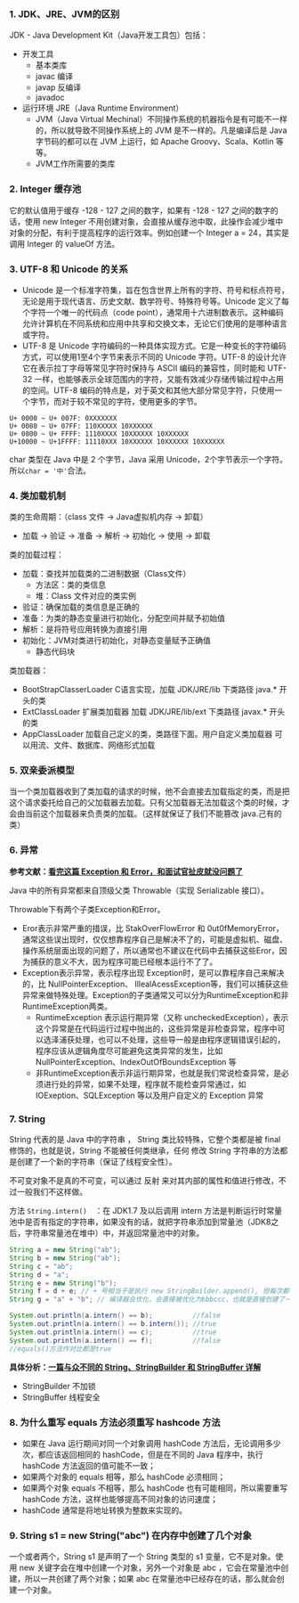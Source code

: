 ### 1. JDK、JRE、JVM的区别

JDK - Java Development Kit（Java开发工具包）包括：

- 开发工具
  - 基本类库
  - javac 编译
  - javap 反编译
  - javadoc
- 运行环境 JRE（Java Runtime Environment）
  - JVM（Java Virtual Mechinal）不同操作系统的机器指令是有可能不一样的，所以就导致不同操作系统上的 JVM 是不一样的。凡是编译后是 Java 字节码的都可以在 JVM 上运行，如 Apache Groovy、Scala、Kotlin 等等。
  - JVM工作所需要的类库

### 2. Integer 缓存池

它的默认值⽤于缓存 -128 - 127 之间的数字，如果有 -128 - 127 之间的数字的话，使⽤ new Integer 不⽤创建对象，会直接从缓存池中取，此操作会减少堆中对象的分配，有利于提⾼程序的运⾏效率。例如创建⼀个 Integer a = 24，其实是调⽤ Integer 的 valueOf 方法。

### 3. UTF-8 和 Unicode 的关系  

- Unicode 是一个标准字符集，旨在包含世界上所有的字符、符号和标点符号，无论是用于现代语言、历史文献、数学符号、特殊符号等。Unicode 定义了每个字符一个唯一的代码点（code point），通常用十六进制数表示。这种编码允许计算机在不同系统和应用中共享和交换文本，无论它们使用的是哪种语言或字符。
- UTF-8 是 Unicode 字符编码的一种具体实现方式。它是一种变长的字符编码方式，可以使用1至4个字节来表示不同的 Unicode 字符。UTF-8 的设计允许它在表示拉丁字母等常见字符时保持与 ASCII 编码的兼容性，同时能和 UTF-32 ⼀样，也能够表示全球范围内的字符，⼜能有效减少存储传输过程中占⽤的空间。UTF-8 编码的特点是，对于英文和其他大部分常见字符，只使用一个字节，而对于较不常见的字符，使用更多的字节。

```
U+ 0000 ~ U+ 007F: 0XXXXXXX
U+ 0080 ~ U+ 07FF: 110XXXXX 10XXXXXX
U+ 0800 ~ U+ FFFF: 1110XXXX 10XXXXXX 10XXXXXX
U+10000 ~ U+1FFFF: 11110XXX 10XXXXXX 10XXXXXX 10XXXXXX
```

char 类型在 Java 中是 2 个字节，Java 采用 Unicode，2个字节表示一个字符。所以`char = '中'`合法。

### 4. 类加载机制

类的生命周期：（class 文件 -> Java虚拟机内存 -> 卸载）

- 加载 -> 验证 -> 准备 -> 解析 -> 初始化 -> 使用 -> 卸载

类的加载过程：

- 加载：查找并加载类的二进制数据（Class文件）
  - 方法区：类的类信息
  - 堆：Class 文件对应的类实例
- 验证：确保加载的类信息是正确的
- 准备：为类的静态变量进行初始化，分配空间并赋予初始值
- 解析：是将符号应用转换为直接引用
- 初始化：JVM对类进行初始化，对静态变量赋予正确值
  - 静态代码块

类加载器：

- BootStrapClasserLoader C语言实现，加载 JDK/JRE/lib 下类路径 java.* 开头的类
- ExtClassLoader 扩展类加载器 加载 JDK/JRE/lib/ext 下类路径 javax.* 开头的类
- AppClassLoader 加载自己定义的类，类路径下面。用户自定义类加载器 可以用流、文件、数据库、网络形式加载

### 5. 双亲委派模型

当一个类加载器收到了类加载的请求的时候，他不会直接去加载指定的类，而是把这个请求委托给自己的父加载器去加载。只有父加载器无法加载这个类的时候，才会由当前这个加载器来负责类的加载。（这样就保证了我们不能篡改 java.己有的类）

### 6. 异常

**参考文献：[看完这篇 Exception 和 Error，和面试官扯皮就没问题了](https://mp.weixin.qq.com/s?__biz=MzkwMDE1MzkwNQ==&mid=2247495984&idx=1&sn=97c90237ae80d1a244bd34edf2628986&source=41#wechat_redirect)**

Java 中的所有异常都来自顶级父类 Throwable（实现 Serializable 接口）。

Throwable下有两个子类Exception和Error。

- Eror表示非常严重的措误，比 StakOverFlowError 和 0ut0fMemoryError，通常这些误出现时，仅仅想靠程序自己是解决不了的，可能是虚拟机、磁盘、操作系统层面出现的问题了，所以通常也不建议在代码中去捕获这些Eror，因为捕获的意义不大，因为程序可能已经根本运行不了了。
- Exception表示异常，表示程序出现 Exception时，是可以靠程序自己来解决的，比 NullPointerException、 IllealAcessException等，我们可以捕获这些异常来做特殊处理。Exception的子类通常又可以分为RuntimeException和非RuntimeException两类。
  - RuntimeException 表示运行期异常（又称 uncheckedException），表示这个异常是在代码运行过程中抛出的，这些异常是非检查异常，程序中可以选泽浦获处理，也可以不处理，这些导一般是由程序逻辑错误引起的，程序应该从逻辑角度尽可能避免这类异常的发生，比如 NullPointerException、IndexOutOfBoundsException 等
  - 非RuntimeException表示非运行期异常，也就是我们常说检查异常，是必须进行处的异常，如果不处理，程序就不能检查异常通过，如 IOExeption、SQLException 等以及用户自定义的 Exception 异常

### 7. String

String 代表的是 Java 中的字符串 ， String 类比较特殊，它整个类都是被 final 修饰的，也就是说，String 不能被任何类继承，任何 修改 String 字符串的⽅法都是创建了⼀个新的字符串（保证了线程安全性）。

不可变对象不是真的不可变，可以通过 反射 来对其内部的属性和值进⾏修改，不过⼀般我们不这样做。  

方法 `String.intern()  `：在 JDK1.7 及以后调⽤ intern ⽅法是判断运⾏时常量池中是否有指定的字符串，如果没有的话，就把字符串添加到常量池（JDK8之后，字符串常量池在堆中）中，并返回常量池中的对象。  

```java
String a = new String("ab");
String b = new String("ab");
String c = "ab";
String d = "a";
String e = new String("b");
String f = d + e; // + 号相当于是执行 new StringBuilder.append(), 但每次都会new StringBuilder()，所以多次拼接建议自建 StringBuilder
String g = "a" + "b"; // 编译器会优化，会直接被优化为bbbccc，也就是直接创建了一个 bbbccc 对象

System.out.println(a.intern() == b);          //false
System.out.println(a.intern() == b.intern()); //true
System.out.println(a.intern() == c);          //true
System.out.println(a.intern() == f);	      //false
//equals()方法作对比都是true
```

**具体分析：[一篇与众不同的 String、StringBuilder 和 StringBuffer 详解](https://mp.weixin.qq.com/s?__biz=MzI0ODk2NDIyMQ==&mid=2247484794&idx=1&sn=22efd808fa5a9e68cacabd4b6e08fdc3&chksm=e999f068deee797eef9b46b160c06afa4d50e03b3626d1ae1aad05ddc37ec9001c4514264e0f&token=1065926980&lang=zh_CN%23rd)**

- StringBuilder 不加锁
- StringBuffer 线程安全

### 8. 为什么重写 equals 方法必须重写 hashcode 方法  

- 如果在 Java 运⾏期间对同⼀个对象调用 hashCode 方法后，无论调用多少次，都应该返回相同的 hashCode，但是在不同的 Java 程序中，执行 hashCode 方法返回的值可能不⼀致；
- 如果两个对象的 equals 相等，那么 hashCode 必须相同；
- 如果两个对象 equals 不相等，那么 hashCode 也有可能相同，所以需要重写 hashCode 方法，这样也能够提高不同对象的访问速度；
- hashCode 通常是将地址转换为整数来实现的。  

### 9. String s1 = new String("abc") 在内存中创建了几个对象  

⼀个或者两个，String s1 是声明了⼀个 String 类型的 s1 变量，它不是对象。使⽤ new 关键字会在堆中创建⼀个对象，另外⼀个对象是 abc ，它会在常量池中创建，所以⼀共创建了两个对象；如果 abc 在常量池中已经存在的话，那么就会创建⼀个对象。  

